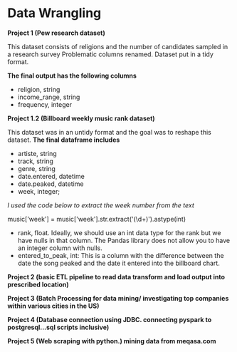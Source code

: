 # Data Wrangling
**Project 1 (Pew research dataset)**

This dataset consists of religions and the number of candidates sampled in a research survey
Problematic columns renamed.
Dataset put in a tidy format.

**The final output has the following columns**

- religion, string
- income_range, string
- frequency, integer

**Project 1.2 (Billboard weekly music rank dataset)**

This dataset was in an untidy format and the goal was to reshape this dataset.
**The final dataframe includes**
- artiste, string
- track, string
- genre, string
- date.entered, datetime
- date.peaked, datetime
- week, integer; 

*I used the code below to extract the week number from the text*

music['week'] = music['week'].str.extract('(\d+)').astype(int)

- rank, float. Ideally, we should use an int data type for the rank but we have nulls in that column. The Pandas library does not allow you to have an integer column with nulls.
- entered_to_peak, int: This is a column with the difference between the date the song peaked and the date it entered into the billboard chart.

**Project 2 (basic ETL pipeline to read data transform and load output into prescribed location)**

**Project 3 (Batch Processing for data mining/ investigating top companies within various cities in the US)**

**Project 4 (Database connection using JDBC. connecting pyspark to postgresql...sql scripts inclusive)**

**Project 5 (Web scraping with python.) mining data from meqasa.com**

